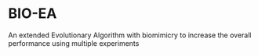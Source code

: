 # BIO-EA
An extended Evolutionary Algorithm with biomimicry to increase the overall performance using multiple experiments
